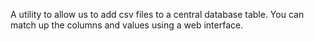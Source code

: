 A utility to allow us to add csv files to a central database table.  You can match up the columns and values using a web interface.
